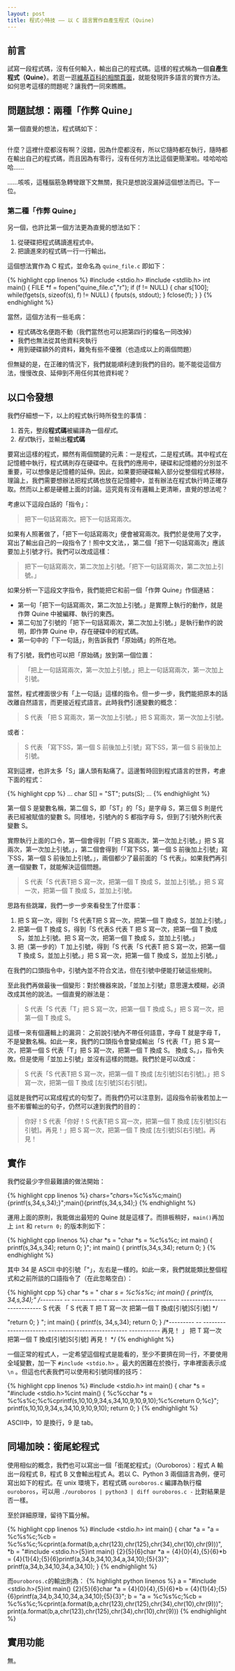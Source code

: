 ```yaml
---
layout: post
title: 程式小特技 —— 以 C 語言實作自產生程式 (Quine)
---
```


## 前言

試寫一段程式碼，沒有任何輸入，輸出自己的程式碼。這樣的程式稱為一個**自產生程式（Quine）**。若逛一逛[維基百科的相關頁面](https://en.wikipedia.org/wiki/Quine_(computing))，就能發現許多語言的實作方法。如何思考這樣的問題呢？讓我們一同來瞧瞧。

## 問題試想：兩種「作弊 Quine」

第一個直覺的想法，程式碼如下：

```
```

什麼？這裡什麼都沒有啊？沒錯，因為什麼都沒有，所以它隨時都在執行，隨時都在輸出自己的程式碼，而且因為有零行，沒有任何方法比這個更簡潔啦。哇哈哈哈哈……

……咳咳，這種腦筋急轉彎跟下文無關，我只是想說沒漏掉這個想法而已。下一位。

### 第二種「作弊 Quine」

另一個，也許比第一個方法更為直覺的想法如下：

1. 從硬碟把程式碼讀進程式中。
2. 把讀進來的程式碼一行一行輸出。

這個想法實作為 C 程式，並命名為 `quine_file.c` 即如下：

{% highlight cpp linenos %}
#include <stdio.h>
#include <stdlib.h>
int main() {
	FILE *f = fopen("quine_file.c","r");
	if (f != NULL) {
		char s[100];
		while(fgets(s, sizeof(s), f) != NULL) {
			fputs(s, stdout);
		}
		fclose(f);
	}
}
{% endhighlight %}

當然，這個方法有一些毛病：

* 程式碼改名便跑不動（我們當然也可以把第四行的檔名一同改掉）
* 我們也無法從其他資料夾執行
* 用到硬碟額外的資料，難免有些不優雅（也造成以上的兩個問題）

但無疑的是，在正確的情況下，我們就能順利達到我們的目的。能不能從這個方法，慢慢改良、延伸到不用任何其他資料呢？

## 以口令發想

我們仔細想一下，以上的程式執行時所發生的事情：

1. 首先，整段**程式碼**被編譯為一個*程式*。
2. *程式*執行，並輸出**程式碼**

要寫出這樣的程式，顯然有兩個關鍵的元素：一是程式，二是程式碼。其中程式在記憶體中執行，程式碼則存在硬碟中。在我們的應用中，硬碟和記憶體的分別並不重要，可以想像是記憶體的延伸。因此，如果要把硬碟輸入部分從整個程式移除，理論上，我們需要想辦法把程式碼也放在記憶體中，並有辦法在程式執行時正確存取。然而以上都是硬體上面的討論。這究竟有沒有邏輯上更清晰，直覺的想法呢？

考慮以下這段白話的「指令」：

> 把下一句話寫兩次。把下一句話寫兩次。

如果有人照著做了，「把下一句話寫兩次」便會被寫兩次。我們於是使用了文字，寫出了輸出自己的一段指令了！照中文文法，，第二個「把下一句話寫兩次」應該要加上引號才行。我們可以改成這樣：

> 把下一句話寫兩次，第二次加上引號。「把下一句話寫兩次，第二次加上引號。」

如果分析一下這段文字指令，我們能把它和前一個「作弊 Quine」作個連結：

* 第一句「把下一句話寫兩次，第二次加上引號。」是實際上執行的動作，就是作弊 Quine 中被編釋、執行的東西。
* 第二句加了引號的「把下一句話寫兩次，第二次加上引號。」是執行動作的說明，即作弊 Quine 中，存在硬碟中的程式碼。
* 第一句中的「下一句話」，則告訴我們「原始碼」的所在地。

有了引號，我們也可以把「原始碼」放到第一個位置：

> 「把上一句話寫兩次，第一次加上引號。」把上一句話寫兩次，第一次加上引號。

當然，程式裡面很少有「上一句話」這樣的指令。但一步一步，我們能把原本的話改離自然語言，而更接近程式語言。此時我們引進變數的概念：

> S 代表 「把 S 寫兩次，第一次加上引號。」把 S 寫兩次，第一次加上引號。

或者：

> S 代表 「寫下SS，第一個 S 前後加上引號」寫下SS，第一個 S 前後加上引號。

寫到這裡，也許太多「S」讓人頭有點痛了。這邊暫時回到程式語言的世界，考慮下面的程式：

{% highlight cpp %}
...
char S[] = "ST";
puts(S);
...
{% endhighlight %}

第一個 S 是變數名稱，第二個 S，即「ST」的「S」是字母 S，第三個 S 則是代表已經被賦值的變數 S。同樣地，引號內的 S 都指字母 S，但到了引號外則代表變數 S。

實際執行上面的口令，第一個會得到「「把 S 寫兩次，第一次加上引號。」把 S 寫兩次，第一次加上引號。」，第二個會得到「「寫下SS，第一個 S 前後加上引號」寫下SS，第一個 S 前後加上引號。」，兩個都少了最前面的「S 代表」。如果我們再引進一個變數 T，就能解決這個問題。

> S 代表「S 代表T把 S 寫一次，把第一個 T 換成 S，並加上引號。」把 S 寫一次，把第一個 T 換成 S，並加上引號。

思路有些跳躍，我們一步一步來看發生了什麼事：

1. 把 S 寫一次，得到「S 代表T把 S 寫一次，把第一個 T 換成 S，並加上引號。」
2. 把第一個 T 換成 S，得到「S 代表S 代表 T 把 S 寫一次，把第一個 T 換成 S，並加上引號。把 S 寫一次，把第一個 T 換成 S，並加上引號。」
3. 把（第一步的）T 加上引號，得到「S 代表「S 代表T 把 S 寫一次，把第一個 T 換成 S，並加上引號。」把 S 寫一次，把第一個 T 換成 S，並加上引號。」

在我們的口頭指令中，引號內並不符合文法，但在引號中便能打破這些規則。

至此我們再做最後一個變形：對於機器來說，「並加上引號」意思還太模糊，必須改成其他的說法。一個直覺的辦法是：

> S 代表「S 代表「T」把 S 寫一次，把第一個 T 換成 S。」把 S 寫一次，把第一個 T 換成 S。

這樣一來有個邏輯上的漏洞： 之前說引號內不帶任何語意，字母 T 就是字母 T，不是變數名稱。如此一來，我們的口頭指令會變成輸出「S 代表「T」把 S 寫一次，把第一個 S 代表「T」把 S 寫一次，把第一個 T 換成 S。 換成 S。」，指令失敗。但是使用「並加上引號」並沒有這樣的問題。我們於是可以改成：

> S 代表「S 代表T把 S 寫一次，把第一個 T 換成 [左引號]S[右引號]。」把 S 寫一次，把第一個 T 換成 [左引號]S[右引號]。

這就是我們可以寫成程式的句型了。而我們仍可以注意到，這段指令前後若加上一些不影響輸出的句子，仍然可以達到我們的目的：

> 你好！S 代表「你好！S 代表T把 S 寫一次，把第一個 T 換成 [左引號]S[右引號]。再見！」把 S 寫一次，把第一個 T 換成 [左引號]S[右引號]。再見！

## 實作

我們從最少字但最難讀的做法開始：

{% highlight cpp linenos %}
char*s="char*s=%c%s%c;main(){printf(s,34,s,34);}";main(){printf(s,34,s,34);}
{% endhighlight %}

運用上面的原則，我能做出最短的 Quine 就是這樣了。而排板稍好，`main()`再加上 `int` 和 `return 0;` 的版本則如下：

{% highlight cpp linenos %}
char *s = "char *s = %c%s%c; int main() { printf(s,34,s,34); return 0; }"; int main() { printf(s,34,s,34); return 0; }
{% endhighlight %}

其中 34 是 ASCII 中的引號「"」，左右是一樣的。如此一來，我們就能類比整個程式和之前所談的口語指令了（在此忽略空白）：

{% highlight cpp %}
char *s =  "   char *s = %c%s%c; int main() { printf(s, 34,s,34);"
/*-------- --  --------- ------- ---------------------  ----------------------------
S 代表     「  S 代表    T       把 T 寫一次            把第一個 T 換成[引號]S[引號]
*/

"return 0; } "; int main() { printf(s, 34,s,34);                    return 0; }
/*--------- -- ---------------------- ---------------------------- -----------
再見！      」 把 T 寫一次            把第一個 T 換成[引號]S[引號] 再見！
*/
{% endhighlight %}

一個正常的程式人，一定希望這個程式是能看的，至少不要擠在同一行，不要使用全域變數，加一下 `#include <stdio.h>` 。最大的困難在於換行，字串裡面表示成 `\n` 。但這也代表我們可以使用和引號同樣的技巧：

{% highlight cpp linenos %}
#include <stdio.h>
int main() { 
	char *s = "#include <stdio.h>%cint main() { %c%cchar *s = %c%s%c;%c%cprintf(s,10,10,9,34,s,34,10,9,10,9,10);%c%creturn 0;%c}";
	printf(s,10,10,9,34,s,34,10,9,10,9,10);
	return 0;
}
{% endhighlight %}

ASCII中，10 是換行，9 是 tab。

## 同場加映：銜尾蛇程式
使用相似的概念，我們也可以寫出一個「銜尾蛇程式」（Ouroboros）：程式 A 輸出一段程式 B，程式 B 又會輸出程式 A。若以 C、Python 3 兩個語言為例，便可寫出如下的程式。在 unix 環境下，若程式碼 `ouroboros.c` 編譯為執行檔 `ouroboros`，可以用 `./ouroboros | python3 | diff ouroboros.c -` 比對結果是否一樣。

至於詳細原理，留待下篇分解。

{% highlight cpp linenos %}
#include <stdio.h>
int main() {
	char *a = "a = %c%s%c;%cb = %c%s%c;%cprint(a.format(b,a,chr(123),chr(125),chr(34),chr(10),chr(9)))",
	*b = "#include <stdio.h>{5}int main() {2}{5}{6}char *a = {4}{0}{4},{5}{6}*b = {4}{1}{4};{5}{6}printf(a,34,b,34,10,34,a,34,10);{5}{3}";
	printf(a,34,b,34,10,34,a,34,10);
}
{% endhighlight %}

而`ouroboros.c`的輸出則為：
{% highlight python linenos %}
a = "#include <stdio.h>{5}int main() {2}{5}{6}char *a = {4}{0}{4},{5}{6}*b = {4}{1}{4};{5}{6}printf(a,34,b,34,10,34,a,34,10);{5}{3}";
b = "a = %c%s%c;%cb = %c%s%c;%cprint(a.format(b,a,chr(123),chr(125),chr(34),chr(10),chr(9)))";
print(a.format(b,a,chr(123),chr(125),chr(34),chr(10),chr(9)))
{% endhighlight %}

## 實用功能
無。
